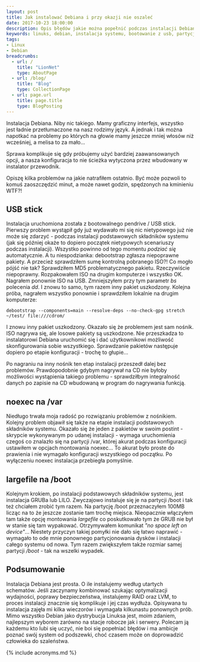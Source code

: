 ```yaml
---
layout: post
title: Jak instalować Debiana i przy okazji nie oszaleć
date: 2017-10-23 18:00:00
description: Opis błędów jakie można popełnić podczas instalacji Debiana
keywords: linuks, debian, instalacja systemu, bootowanie z usb, partycjonowanie, grub, lilo, programy rozruchowe
tags:
- Linux
- Debian
breadcrumbs:
  - url: /
    title: "LionNet"
    type: AboutPage
  - url: /blog/
    title: "Blog"
    type: CollectionPage
  - url: page.url
    title: page.title
    type: BlogPosting
---
```


Instalacja Debiana. Niby nic takiego. Mamy graficzny interfejs, wszystko jest ładnie przetłumaczone na nasz rodzimy język. A jednak i tak można napotkać na problemy po których na głowie mamy jeszcze mniej włosów niż wcześniej, a melisa to za mało...

Sprawa komplikuje się gdy próbujemy użyć bardziej zaawansowanych opcji, a nasza konfiguracja to nie ścieżka wytyczona przez wbudowany w instalator przewodnik.

Opiszę kilka problemów na jakie natrafiłem ostatnio. Być może pozwoli to komuś zaoszczędzić minut, a może nawet godzin, spędzonych na kminieniu WTF?!

## USB stick

Instalacja uruchomiona została z bootowalnego pendrive / USB stick. Pierwszy problem wystąpił gdy już wydawało mi się nic nietypowego już nie może się zdarzyć - podczas instalacji podstawowych składników systemu (jak się później okaże to dopiero początek nietypowych scenariuszy podczas instalacji). Wszystko powinno od tego momentu *podziać się* automatycznie. A tu niespodzianka: debootstrap zgłasza niepoprawne pakiety. A przecież sprawdziłem sumę kontrolną pobranego ISO?! Co mogło pójść nie tak? Sprawdziłem MD5 problematycznego pakietu. Rzeczywiście niepoprawny. Rozpakowałem ISO na drugim komputerze i wszystko OK. Nagrałem ponownie ISO na USB. Zmniejszyłem przy tym parametr *bs* polecenia *dd*. I znowu to samo, tym razem inny pakiet uszkodzony. Kolejna próba, nagrałem wszystko ponownie i sprawdziłem lokalnie na drugim komputerze:

```
debootstrap --components=main --resolve-deps --no-check-gpg stretch ~/test/ file:///cdrom/
```

I znowu inny pakiet uszkodzony. Okazało się że problemem jest sam nośnik. ISO nagrywa się, ale losowe pakiety są uszkodzone. Nie przeszkadza to instalatorowi Debiana uruchomić się i dać użytkownikowi możliwość skonfigurowania sobie wszystkiego. Sprawdzanie pakietów następuje dopiero po etapie konfiguracji - trochę to głupie...

Po nagraniu na inny nośnik ten etap instalacji przeszedł dalej bez problemów. Prawdopodobnie gdybym nagrywał na CD nie byłoby możliwości wystąpienia takiego problemu - sprawdziłbym integralność danych po zapisie na CD wbudowaną w program do nagrywania funkcją.

## noexec na /var

Niedługo trwała moja radość po rozwiązaniu problemów z nośnikiem. Kolejny problem objawił się także na etapie instalacji podstawowych składników systemu. Okazało się że jeden z pakietów w swoim postint - skrypcie wykonywanym po udanej instalacji - wymaga uruchomienia czegoś co znalazło się na partycji /var, której akurat podczas konfiguracji ustawiłem w opcjach montowania noexec... To akurat było proste do prawienia i nie wymagało konfiguracji wszystkiego od początku. Po wyłączeniu noexec instalacja przebiegła pomyślnie.

## largefile na /boot

Kolejnym krokiem, po instalacji podstawowych składników systemu, jest instalacja GRUBa lub LILO. Zwyczajowo instaluje się je na partycji /boot i tak też chciałem zrobić tym razem. Na partycję /boot przeznaczyłem 100MB licząc na to że jeszcze zostanie tam trochę miejsca. Nieopacznie włączyłem tam także opcję montowania *largefile* co poskutkowało tym że GRUB nie był w stanie się tam wypakować. Otrzymywałem komunikat *"no space left on device"*... Niestety przyczyn takiej pomyłki nie dało się łatwo naprawić - wymagało to ode mnie ponownego partycjonowania dysków i instalacji całego systemu od nowa. Tym razem zwiększyłem także rozmiar samej partycji */boot* - tak na wszelki wypadek.

## Podsumowanie

Instalacja Debiana jest prosta. O ile instalujemy według utartych schematów. Jeśli zaczynamy kombinować szukając optymalizacji wydajności, poprawy bezpieczeństwa, instalujemy RAID oraz LVM, to proces instalacji znacznie się komplikuje i jej czas wydłuża. Opisywana tu instalacja zajęła mi kilka wieczorów i wymagała kilkunastu ponownych prób. Mimo wszystko Debian jako dystrybucja Linuksa jest, moim zdaniem, najlepszym wyborem zarówno na stacje robocze jak i serwery. Polecam ją każdemu kto lubi się uczyć, nie boi się popełniać błędów i ma ambicje poznać swój system od podszewki, choć czasem może on doprowadzić człowieka do szaleństwa.

{% include acronyms.md %}
